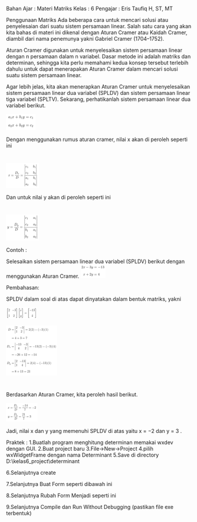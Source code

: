 Bahan Ajar : Materi Matriks
Kelas : 6
Pengajar : Eris Taufiq H, ST, MT

Penggunaan Matriks
Ada beberapa cara untuk mencari solusi atau penyelesaian dari suatu sistem persamaan linear. Salah satu cara yang akan kita bahas di materi ini dikenal dengan Aturan Cramer atau Kaidah Cramer, diambil dari nama penemunya yakni Gabriel Cramer (1704–1752).

Aturan Cramer digunakan untuk menyelesaikan sistem persamaan linear dengan n persamaan dalam n variabel. Dasar metode ini adalah matriks dan determinan, sehingga kita perlu memahami kedua konsep tersebut terlebih dahulu untuk dapat menerapakan Aturan Cramer dalam mencari solusi suatu sistem persamaan linear.

Agar lebih jelas, kita akan menerapkan Aturan Cramer untuk menyelesaikan sistem persamaan linear dua variabel (SPLDV) dan sistem persamaan linear tiga variabel (SPLTV). Sekarang, perhatikanlah sistem persamaan linear dua variabel berikut.

![Alt text](image.png)

Dengan menggunakan rumus aturan cramer, nilai x akan di peroleh seperti ini

#

![Alt text](image-1.png)

Dan untuk nilai y akan di peroleh seperti ini

#

![Alt text](image-2.png)

Contoh :

Selesaikan sistem persamaan linear dua variabel (SPLDV) berikut dengan menggunakan Aturan Cramer.
![Alt text](image-3.png)

Pembahasan:

SPLDV dalam soal di atas dapat dinyatakan dalam bentuk matriks, yakni

![Alt text](image-4.png)

![Alt text](image-5.png)

#

#

Berdasarkan Aturan Cramer, kita peroleh hasil berikut.

![Alt text](image-6.png)

Jadi, nilai x dan y yang memenuhi SPLDV di atas yaitu
x = −2 dan y = 3
.

Praktek :
1.Buatlah program menghitung determinan memakai wxdev dengan GUI.
2.Buat project baru
3.File->New->Project
4.pilih wxWidgetFrame dengan nama Determinant
5.Save di directory D:\kelas6_project\determinant

6.Selanjutnya create

7.Selanjutnya Buat Form seperti dibawah ini

8.Selanjutnya Rubah Form Menjadi seperti ini

9.Selanjutnya Compile dan Run Without Debugging (pastikan file exe terbentuk)
